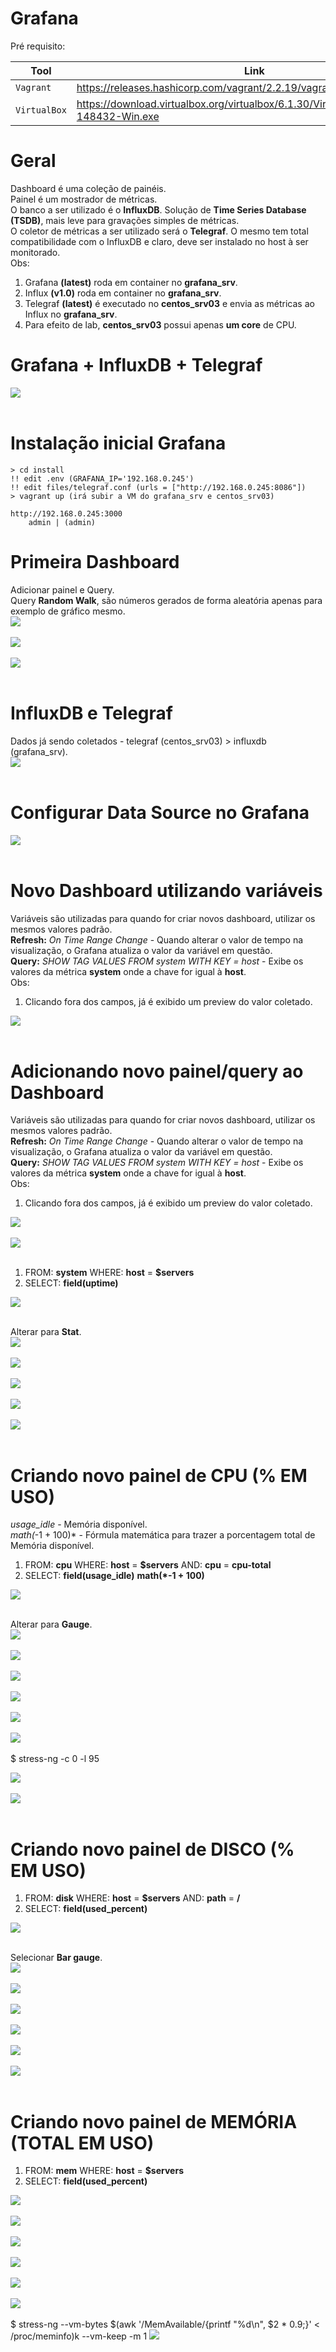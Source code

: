 # Grafana

Pré requisito:

|Tool    |Link|
|-------------|-----------|
|`Vagrant`| https://releases.hashicorp.com/vagrant/2.2.19/vagrant_2.2.19_x86_64.msi
|`VirtualBox`| https://download.virtualbox.org/virtualbox/6.1.30/VirtualBox-6.1.30-148432-Win.exe

# Geral
Dashboard é uma coleção de painéis.<br>
Painel é um mostrador de métricas.<br>
O banco a ser utilizado é o **InfluxDB**. Solução de **Time Series Database (TSDB)**, mais leve para gravações simples de métricas.<br>
O coletor de métricas a ser utilizado será o **Telegraf**. O mesmo tem total compatibilidade com o InfluxDB e claro, deve ser instalado no host à ser monitorado.<br>
Obs:<br>
1. Grafana **(latest)** roda em container no **grafana_srv**.<br>
2. Influx **(v1.0)** roda em container no **grafana_srv**.<br>
3. Telegraf **(latest)** é executado no **centos_srv03** e envia as métricas ao Influx no **grafana_srv**.<br>
4. Para efeito de lab, **centos_srv03** possui apenas **um core** de CPU.<br>

# Grafana + InfluxDB + Telegraf
<kbd>
    <img src="https://github.com/fabiokerber/Grafana/blob/main/img/180220221600.png">
</kbd>
<br />
<br />

# Instalação inicial Grafana
```
> cd install
!! edit .env (GRAFANA_IP='192.168.0.245')
!! edit files/telegraf.conf (urls = ["http://192.168.0.245:8086"])
> vagrant up (irá subir a VM do grafana_srv e centos_srv03)

http://192.168.0.245:3000
    admin | (admin)
```

# Primeira Dashboard
Adicionar painel e Query.<br>
Query **Random Walk**, são números gerados de forma aleatória apenas para exemplo de gráfico mesmo.<br> 
<kbd>
    <img src="https://github.com/fabiokerber/Grafana/blob/main/img/180220221516.png">
</kbd>
<br />
<br />
<kbd>
    <img src="https://github.com/fabiokerber/Grafana/blob/main/img/180220221518.png">
</kbd>
<br />
<br />
<kbd>
    <img src="https://github.com/fabiokerber/Grafana/blob/main/img/180220221523.png">
</kbd>
<br />
<br />

# InfluxDB e Telegraf
Dados já sendo coletados - telegraf (centos_srv03) > influxdb (grafana_srv).<br> 
<kbd>
    <img src="https://github.com/fabiokerber/Grafana/blob/main/img/180220221833.png">
</kbd>
<br />
<br />

# Configurar Data Source no Grafana
<kbd>
    <img src="https://github.com/fabiokerber/Grafana/blob/main/img/190220220900.png">
</kbd>
<br />
<br />

# Novo Dashboard utilizando variáveis
Variáveis são utilizadas para quando for criar novos dashboard, utilizar os mesmos valores padrão.<br>
**Refresh:** *On Time Range Change* - Quando alterar o valor de tempo na visualização, o Grafana atualiza o valor da variável em questão.<br>
**Query:** *SHOW TAG VALUES FROM system WITH KEY = host* - Exibe os valores da métrica **system** onde a chave for igual à **host**.<br>
Obs:<br>
1. Clicando fora dos campos, já é exibido um preview do valor coletado.<br>
<kbd>
    <img src="https://github.com/fabiokerber/Grafana/blob/main/img/190220220911.png">
</kbd>
<br />
<br />

# Adicionando novo painel/query ao Dashboard
Variáveis são utilizadas para quando for criar novos dashboard, utilizar os mesmos valores padrão.<br>
**Refresh:** *On Time Range Change* - Quando alterar o valor de tempo na visualização, o Grafana atualiza o valor da variável em questão.<br>
**Query:** *SHOW TAG VALUES FROM system WITH KEY = host* - Exibe os valores da métrica **system** onde a chave for igual à **host**.<br>
Obs:<br>
1. Clicando fora dos campos, já é exibido um preview do valor coletado.<br>
<kbd>
    <img src="https://github.com/fabiokerber/Grafana/blob/main/img/190220220924.png">
</kbd>
<br />
<br />
<kbd>
    <img src="https://github.com/fabiokerber/Grafana/blob/main/img/190220220925.png">
</kbd>
<br />
<br />

1. FROM: **system** WHERE: **host** = **$servers**<br>
2. SELECT: **field(uptime)**<br>
<kbd>
    <img src="https://github.com/fabiokerber/Grafana/blob/main/img/190220220926.png">
</kbd>
<br />
<br />

Alterar para **Stat**.<br>
<kbd>
    <img src="https://github.com/fabiokerber/Grafana/blob/main/img/190220220940.png">
</kbd>
<br />
<br />
<kbd>
    <img src="https://github.com/fabiokerber/Grafana/blob/main/img/190220220949.png">
</kbd>
<br />
<br />
<kbd>
    <img src="https://github.com/fabiokerber/Grafana/blob/main/img/190220220950.png">
</kbd>
<br />
<br />
<kbd>
    <img src="https://github.com/fabiokerber/Grafana/blob/main/img/190220220951.png">
</kbd>
<br />
<br />
<kbd>
    <img src="https://github.com/fabiokerber/Grafana/blob/main/img/190220220952.png">
</kbd>
<br />
<br />

# Criando novo painel de CPU (% EM USO)
*usage_idle* - Memória disponível.<br>
*math(*-1 + 100)* - Fórmula matemática para trazer a porcentagem total de Memória disponível.<br> 
1. FROM: **cpu** WHERE: **host** = **$servers** AND: **cpu** = **cpu-total**<br>
2. SELECT: **field(usage_idle)** **math(*-1 + 100)**<br>
<kbd>
    <img src="https://github.com/fabiokerber/Grafana/blob/main/img/190220221007.png">
</kbd>
<br />
<br />

Alterar para **Gauge**.<br>
<kbd>
    <img src="https://github.com/fabiokerber/Grafana/blob/main/img/190220221011.png">
</kbd>
<br />
<br />
<kbd>
    <img src="https://github.com/fabiokerber/Grafana/blob/main/img/190220221100.png">
</kbd>
<br />
<br />
<kbd>
    <img src="https://github.com/fabiokerber/Grafana/blob/main/img/190220221121.png">
</kbd>
<br />
<br />
<kbd>
    <img src="https://github.com/fabiokerber/Grafana/blob/main/img/190220221122.png">
</kbd>
<br />
<br />
<kbd>
    <img src="https://github.com/fabiokerber/Grafana/blob/main/img/190220221123.png">
</kbd>
<br />
<br />
<kbd>
    <img src="https://github.com/fabiokerber/Grafana/blob/main/img/190220221124.png">
</kbd>
<br />
<br />
$ stress-ng -c 0 -l 95

<kbd>
    <img src="https://github.com/fabiokerber/Grafana/blob/main/img/190220221126.png">
</kbd>
<br />
<br />
<kbd>
    <img src="https://github.com/fabiokerber/Grafana/blob/main/img/190220221127.png">
</kbd>
<br />
<br />

# Criando novo painel de DISCO (% EM USO)
1. FROM: **disk** WHERE: **host** = **$servers** AND: **path** = **/**<br>
2. SELECT: **field(used_percent)**<br>
<kbd>
    <img src="https://github.com/fabiokerber/Grafana/blob/main/img/190220221130.png">
</kbd>
<br />
<br />

Selecionar **Bar gauge**.<br>
<kbd>
    <img src="https://github.com/fabiokerber/Grafana/blob/main/img/190220221131.png">
</kbd>
<br />
<br />
<kbd>
    <img src="https://github.com/fabiokerber/Grafana/blob/main/img/190220221135.png">
</kbd>
<br />
<br />
<kbd>
    <img src="https://github.com/fabiokerber/Grafana/blob/main/img/190220221136.png">
</kbd>
<br />
<br />
<kbd>
    <img src="https://github.com/fabiokerber/Grafana/blob/main/img/190220221137.png">
</kbd>
<br />
<br />
<kbd>
    <img src="https://github.com/fabiokerber/Grafana/blob/main/img/190220221138.png">
</kbd>
<br />
<br />
<kbd>
    <img src="https://github.com/fabiokerber/Grafana/blob/main/img/190220221140.png">
</kbd>
<br />
<br />

# Criando novo painel de MEMÓRIA (TOTAL EM USO)
1. FROM: **mem** WHERE: **host** = **$servers**<br>
2. SELECT: **field(used_percent)**<br>
<kbd>
    <img src="https://github.com/fabiokerber/Grafana/blob/main/img/190220221151.png">
</kbd>
<br />
<br />
<kbd>
    <img src="https://github.com/fabiokerber/Grafana/blob/main/img/190220221205.png">
</kbd>
<br />
<br />
<kbd>
    <img src="https://github.com/fabiokerber/Grafana/blob/main/img/190220221206.png">
</kbd>
<br />
<br />
<kbd>
    <img src="https://github.com/fabiokerber/Grafana/blob/main/img/190220221207.png">
</kbd>
<br />
<br />
<kbd>
    <img src="https://github.com/fabiokerber/Grafana/blob/main/img/190220221208.png">
</kbd>
<br />
<br />
<kbd>
    <img src="https://github.com/fabiokerber/Grafana/blob/main/img/190220221209.png">
</kbd>
<br />
<br />
$ stress-ng --vm-bytes $(awk '/MemAvailable/{printf "%d\n", $2 * 0.9;}' < /proc/meminfo)k --vm-keep -m 1

<kbd>
    <img src="https://github.com/fabiokerber/Grafana/blob/main/img/190220221209.png">
</kbd>
<br />
<br />